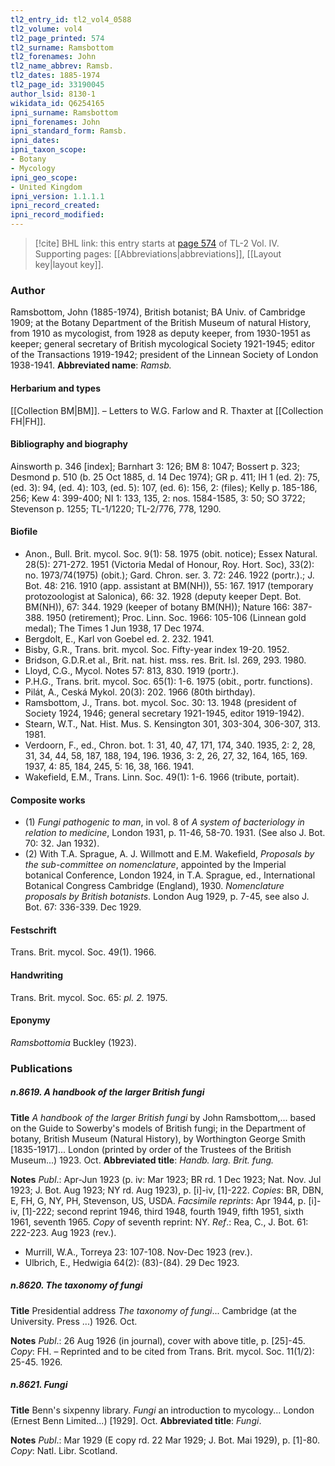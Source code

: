 ```yaml
---
tl2_entry_id: tl2_vol4_0588
tl2_volume: vol4
tl2_page_printed: 574
tl2_surname: Ramsbottom
tl2_forenames: John
tl2_name_abbrev: Ramsb.
tl2_dates: 1885-1974
tl2_page_id: 33190045
author_lsid: 8130-1
wikidata_id: Q6254165
ipni_surname: Ramsbottom
ipni_forenames: John
ipni_standard_form: Ramsb.
ipni_dates: 
ipni_taxon_scope: 
- Botany
- Mycology
ipni_geo_scope: 
- United Kingdom
ipni_version: 1.1.1.1
ipni_record_created: 
ipni_record_modified:
---
```



> [!cite] BHL link: this entry starts at [page 574](https://www.biodiversitylibrary.org/page/33190045) of TL-2 Vol. IV.
> Supporting pages: [[Abbreviations|abbreviations]], [[Layout key|layout key]].

### Author

Ramsbottom, John (1885-1974), British botanist; BA Univ. of Cambridge 1909; at the Botany Department of the British Museum of natural History, from 1910 as mycologist, from 1928 as deputy keeper, from 1930-1951 as keeper; general secretary of British mycological Society 1921-1945; editor of the Transactions 1919-1942; president of the Linnean Society of London 1938-1941. 
**Abbreviated name**: *Ramsb.*

#### Herbarium and types

[[Collection BM|BM]]. – Letters to W.G. Farlow and R. Thaxter at [[Collection FH|FH]].

#### Bibliography and biography

Ainsworth p. 346 \[index\]; Barnhart 3: 126; BM 8: 1047; Bossert p. 323; Desmond p. 510 (b. 25 Oct 1885, d. 14 Dec 1974); GR p. 411; IH 1 (ed. 2): 75, (ed. 3): 94, (ed. 4): 103, (ed. 5): 107, (ed. 6): 156, 2: (files); Kelly p. 185-186, 256; Kew 4: 399-400; NI 1: 133, 135, 2: nos. 1584-1585, 3: 50; SO 3722; Stevenson p. 1255; TL-1/1220; TL-2/776, 778, 1290.

#### Biofile

- Anon., Bull. Brit. mycol. Soc. 9(1): 58. 1975 (obit. notice); Essex Natural. 28(5): 271-272. 1951 (Victoria Medal of Honour, Roy. Hort. Soc), 33(2): no. 1973/74(1975) (obit.); Gard. Chron. ser. 3. 72: 246. 1922 (portr.).; J. Bot. 48: 216. 1910 (app. assistant at BM(NH)), 55: 167. 1917 (temporary protozoologist at Salonica), 66: 32. 1928 (deputy keeper Dept. Bot. BM(NH)), 67: 344. 1929 (keeper of botany BM(NH)); Nature 166: 387-388. 1950 (retirement); Proc. Linn. Soc. 1966: 105-106 (Linnean gold medal); The Times 1 Jun 1938, 17 Dec 1974.
- Bergdolt, E., Karl von Goebel ed. 2. 232. 1941.
- Bisby, G.R., Trans. brit. mycol. Soc. Fifty-year index 19-20. 1952.
- Bridson, G.D.R.et al., Brit. nat. hist. mss. res. Brit. Isl. 269, 293. 1980.
- Lloyd, C.G., Mycol. Notes 57: 813, 830. 1919 (portr.).
- P.H.G., Trans. brit. mycol. Soc. 65(1): 1-6. 1975 (obit., portr. functions).
- Pilát, A., Ceská Mykol. 20(3): 202. 1966 (80th birthday).
- Ramsbottom, J., Trans. bot. mycol. Soc. 30: 13. 1948 (president of Society 1924, 1946; general secretary 1921-1945, editor 1919-1942).
- Stearn, W.T., Nat. Hist. Mus. S. Kensington 301, 303-304, 306-307, 313. 1981.
- Verdoorn, F., ed., Chron. bot. 1: 31, 40, 47, 171, 174, 340. 1935, 2: 2, 28, 31, 34, 44, 58, 187, 188, 194, 196. 1936, 3: 2, 26, 27, 32, 164, 165, 169. 1937, 4: 85, 184, 245, 5: 16, 38, 166. 1941.
- Wakefield, E.M., Trans. Linn. Soc. 49(1): 1-6. 1966 (tribute, portait).

#### Composite works

- (1) *Fungi pathogenic to man*, in vol. 8 of *A system of bacteriology in relation to medicine*, London 1931, p. 11-46, 58-70. 1931. (See also J. Bot. 70: 32. Jan 1932).
- (2) With T.A. Sprague, A. J. Willmott and E.M. Wakefield, *Proposals by the sub-committee on nomenclature*, appointed by the Imperial botanical Conference, London 1924, in T.A. Sprague, ed., International Botanical Congress Cambridge (England), 1930.
*Nomenclature proposals by British botanists*. London Aug 1929, p. 7-45, see also J. Bot. 67: 336-339. Dec 1929.

#### Festschrift

Trans. Brit. mycol. Soc. 49(1). 1966.

#### Handwriting

Trans. Brit. mycol. Soc. 65: *pl. 2.* 1975.

#### Eponymy

*Ramsbottomia* Buckley (1923).

### Publications

##### n.8619. A handbook of the larger British fungi

**Title**
*A handbook of the larger British fungi* by John Ramsbottom,... based on the Guide to Sowerby's models of British fungi; in the Department of botany, British Museum (Natural History), by Worthington George Smith \[1835-1917\]... London (printed by order of the Trustees of the British Museum...) 1923. Oct.
**Abbreviated title**: *Handb. larg. Brit. fung.*

**Notes**
*Publ*.: Apr-Jun 1923 (p. iv: Mar 1923; BR rd. 1 Dec 1923; Nat. Nov. Jul 1923; J. Bot. Aug 1923; NY rd. Aug 1923), p. \[i\]-iv, \[1\]-222. *Copies*: BR, DBN, E, FH, G, NY, PH, Stevenson, US, USDA.
*Facsimile reprints*: Apr 1944, p. \[i\]-iv, \[1\]-222; second reprint 1946, third 1948, fourth 1949, fifth 1951, sixth 1961, seventh 1965. *Copy* of seventh reprint: NY.
*Ref*.: Rea, C., J. Bot. 61: 222-223. Aug 1923 (rev.).
- Murrill, W.A., Torreya 23: 107-108. Nov-Dec 1923 (rev.).
- Ulbrich, E., Hedwigia 64(2): (83)-(84). 29 Dec 1923.

##### n.8620. The taxonomy of fungi

**Title**
Presidential address *The taxonomy of fungi*... Cambridge (at the University. Press ...) 1926. Oct.

**Notes**
*Publ*.: 26 Aug 1926 (in journal), cover with above title, p. \[25\]-45. *Copy*: FH. – Reprinted and to be cited from Trans. Brit. mycol. Soc. 11(1/2): 25-45. 1926.

##### n.8621. Fungi

**Title**
Benn's sixpenny library. *Fungi* an introduction to mycology... London (Ernest Benn Limited...) \[1929\]. Oct.
**Abbreviated title**: *Fungi*.

**Notes**
*Publ*.: Mar 1929 (E copy rd. 22 Mar 1929; J. Bot. Mai 1929), p. \[1\]-80. *Copy*: Natl. Libr. Scotland.

